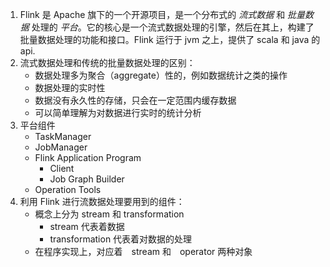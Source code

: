 1. Flink 是 Apache 旗下的一个开源项目，是一个分布式的 *流式数据* 和 *批量数据* 处理的 *平台*。它的核心是一个流式数据处理的引擎，然后在其上，构建了批量数据处理的功能和接口。Flink 运行于 jvm 之上，提供了 scala 和 java 的 api.
2. 流式数据处理和传统的批量数据处理的区别：
    * 数据处理多为聚合（aggregate）性的，例如数据统计之类的操作
    * 数据处理的实时性
    * 数据没有永久性的存储，只会在一定范围内缓存数据
    * 可以简单理解为对数据进行实时的统计分析
3. 平台组件
    * TaskManager
    * JobManager
    * Flink Application Program
        * Client
        * Job Graph Builder
    * Operation Tools
4. 利用 Flink 进行流数据处理要用到的组件：
    * 概念上分为 stream 和  transformation
        * stream 代表着数据
        * transformation 代表着对数据的处理
    * 在程序实现上，对应着　stream 和　operator 两种对象
